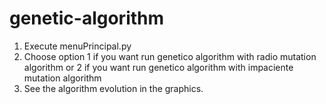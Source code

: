 # genetic-algorithm
1. Execute menuPrincipal.py
2. Choose option 1 if you want run genetico algorithm with radio mutation algorithm or 2 if you want run genetico algorithm with impaciente mutation algorithm
3. See the algorithm evolution in the graphics.
